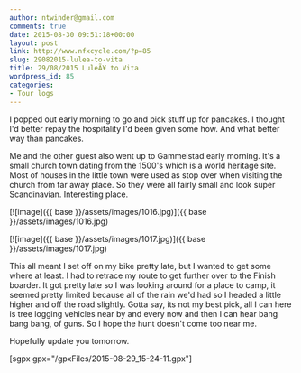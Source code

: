 ```yaml
---
author: ntwinder@gmail.com
comments: true
date: 2015-08-30 09:51:18+00:00
layout: post
link: http://www.nfxcycle.com/?p=85
slug: 29082015-lulea-to-vita
title: 29/08/2015 LuleÃ¥ to Vita
wordpress_id: 85
categories:
- Tour logs
---
```


I popped out early morning to go and pick stuff up for pancakes. I thought I'd better repay the hospitality I'd been given some how. And what better way than pancakes. 

Me and the other guest also went up to Gammelstad early morning. It's a small church town dating from the 1500's which is a world heritage site. Most of houses in the little town were used as stop over when visiting the church from far away place. So they were all fairly small and look super Scandinavian. Interesting place.


[![image]({{ base }}/assets/images/1016.jpg)]({{ base }}/assets/images/1016.jpg)

[![image]({{ base }}/assets/images/1017.jpg)]({{ base }}/assets/images/1017.jpg)

This all meant I set off on my bike pretty late, but I wanted to get some where at least. I had to retrace my route to get further over to the Finish boarder. It got pretty late so I was looking around for a place to camp, it seemed pretty limited because all of the rain we'd had so I headed a little higher and off the road slightly. Gotta say, its not my best pick, all I can here is tree logging vehicles near by and every now and then I can hear bang bang bang, of guns. So I hope the hunt doesn't come too near me. 

Hopefully update you tomorrow.

[sgpx gpx="/gpxFiles/2015-08-29_15-24-11.gpx"]
